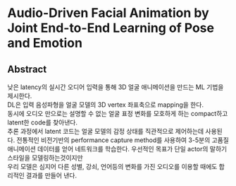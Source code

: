# Audio-Driven Facial Animation by Joint End-to-End Learning of Pose and Emotion

## Abstract 
낮은 latency의 실시간 오디어 입력을 통해 3D 얼굴 애니메이션을 만드는 ML 기법을 제시한다.  
DL은 입력 음성파형을 얼굴 모델의 3D vertex 좌표축으로 mapping을 한다.  
동시에 오디오 만으로는 설명할 수 없는 얼굴 표정 변화를 모호하게 하는 compact하고 latent한 code를 찾아낸다.  
추론 과정에서 latent 코드는 얼굴 모델의 감정 상태를 직관적으로 제어하는데 사용된다. 
전통적인 비전기반의 performance capture method를 사용하여 3-5분의 고품질 애니메이션 데이터를 얻어 네트워크를 학습한다.
우선적인 목표가 단일 actor의 말하기 스타일을 모델링하는것이지만  
우리 모델은 심지어 다른 성별, 강쇠, 언어등의 변화를 가진 오디오를 이용할 때에도 합리적인 결과를 만들어 낸다.  

